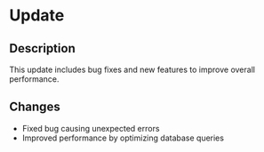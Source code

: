 # Update

## Description
This update includes bug fixes and new features to improve overall performance.

## Changes
- Fixed bug causing unexpected errors
- Improved performance by optimizing database queries